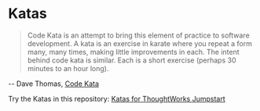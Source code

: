 # Katas

> Code Kata is an attempt to bring this element of practice to software development. A kata is an exercise in karate where you repeat a form many, many times, making little improvements in each. The intent behind code kata is similar. Each is a short exercise (perhaps 30 minutes to an hour long).

-- Dave Thomas, [Code Kata](http://codekata.com)

Try the Katas in this repository: [Katas for ThoughtWorks Jumpstart](https://github.com/thoughtworks-jumpstart/katas)
